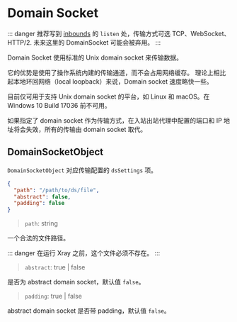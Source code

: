 # Domain Socket

::: danger
推荐写到 [inbounds](../../base/inbounds) 的 `listen` 处，传输方式可选 TCP、WebSocket、HTTP/2.
未来这里的 DomainSocket 可能会被弃用。
:::

Domain Socket 使用标准的 Unix domain socket 来传输数据。

它的优势是使用了操作系统内建的传输通道，而不会占用网络缓存。
理论上相比起本地环回网络（local loopback）来说，Domain socket 速度略快一些。

目前仅可用于支持 Unix domain socket 的平台，如 Linux 和 macOS。在 Windows 10 Build 17036 前不可用。

如果指定了 domain socket 作为传输方式，在入站出站代理中配置的端口和 IP 地址将会失效，所有的传输由 domain socket 取代。

## DomainSocketObject

`DomainSocketObject` 对应传输配置的 `dsSettings` 项。

```json
{
  "path": "/path/to/ds/file",
  "abstract": false,
  "padding": false
}
```

> `path`: string

一个合法的文件路径。

::: danger
在运行 Xray 之前，这个文件必须不存在。
:::

> `abstract`: true | false

是否为 abstract domain socket，默认值 `false`。

> `padding`: true | false

abstract domain socket 是否带 padding，默认值 `false`。
